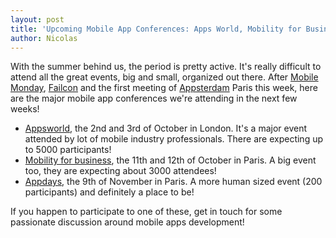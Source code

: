 ```yaml
---
layout: post
title: 'Upcoming Mobile App Conferences: Apps World, Mobility for Business, Appdays'
author: Nicolas
---
```


With the summer behind us, the period is pretty active. It's really difficult
to attend all the great events, big and small, organized out there. After
[Mobile Monday][1],
[Failcon][2] and the first meeting of
[Appsterdam][3] Paris this week, here are the major mobile
app conferences we're attending in the next few weeks!

  * [Appsworld][4], the 2nd and 3rd of October in London. It's a major event attended by lot of mobile industry professionals. There are expecting up to 5000 participants!
  * [Mobility for business][5], the 11th and 12th of October in Paris. A big event too, they are expecting about 3000 attendees!
  * [Appdays][6], the 9th of November in Paris. A more human sized event (200 participants) and definitely a place to be!

If you happen to participate to one of these, get in touch for some passionate
discussion around mobile apps development!


[1]: http://www.mobilemondayfrance.org/
[2]: http://france.thefailcon.com/
[3]: http://appsterdam.rs/
[4]: http://www.apps-world.net/europe/
[5]: http://www.mobility-for-business.com/
[6]: http://appdays.fr/
